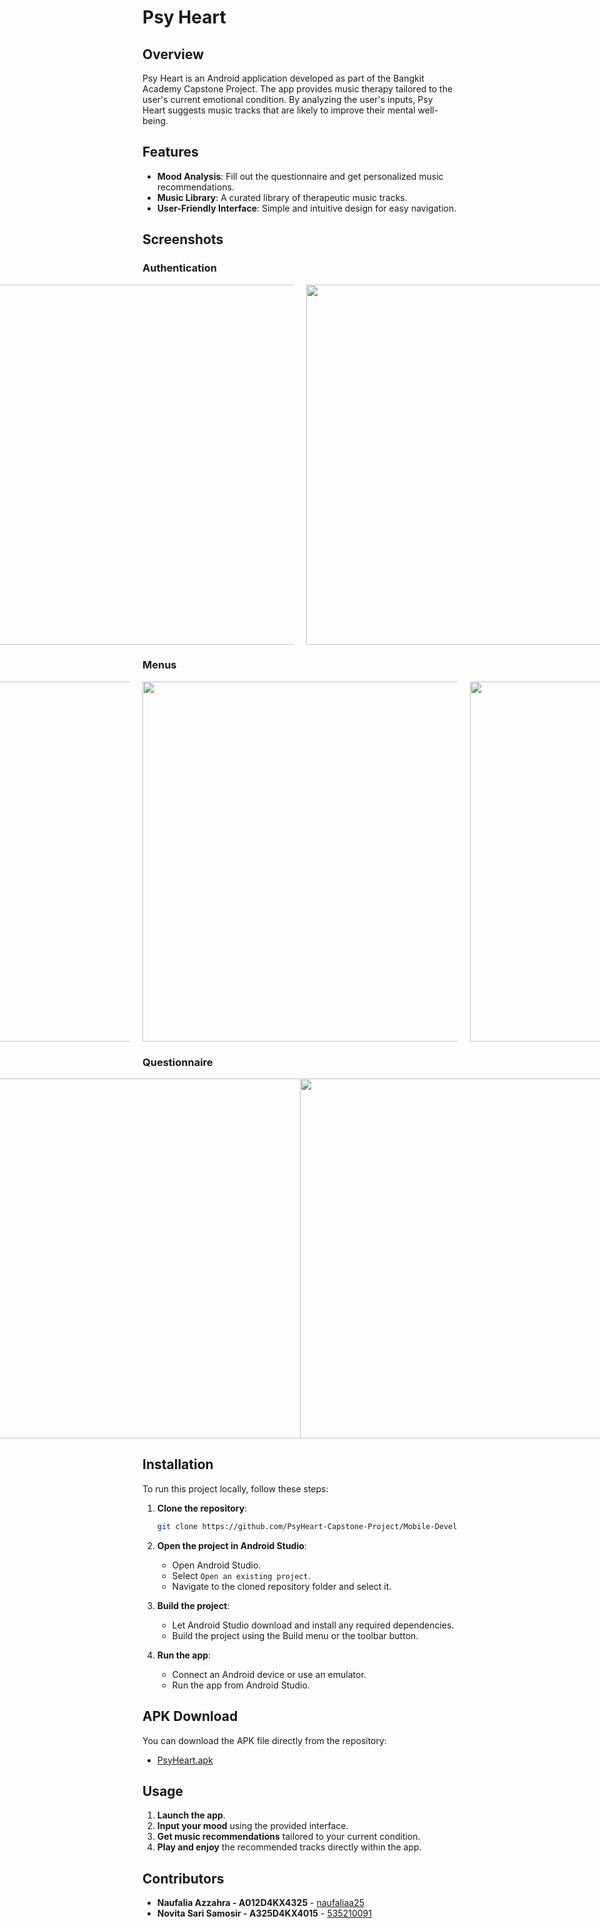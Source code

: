 # Psy Heart

## Overview

Psy Heart is an Android application developed as part of the Bangkit Academy Capstone Project. The app provides music therapy tailored to the user's current emotional condition. By analyzing the user's inputs, Psy Heart suggests music tracks that are likely to improve their mental well-being.

## Features

- **Mood Analysis**: Fill out the questionnaire and get personalized music recommendations.
- **Music Library**: A curated library of therapeutic music tracks.
- **User-Friendly Interface**: Simple and intuitive design for easy navigation.

## Screenshots

### Authentication
<div style="display: flex; justify-content: center;">
    <img src="app/src/main/res/app-screenshot/login.jpg" width="576" style="margin-right: 10px;">
    <img src="app/src/main/res/app-screenshot/signup.jpg" width="576" style="margin-left: 10px;">
</div>

### Menus
<div style="display: flex; justify-content: center;">
    <img src="app/src/main/res/app-screenshot/home.jpg" width="576" style="margin-right: 10px;">
    <img src="app/src/main/res/app-screenshot/discover.jpg" width="576" style="margin-left: 10px; margin-right: 10px;">
    <img src="app/src/main/res/app-screenshot/profile.jpg" width="576" style="margin-left: 10px;">
</div>

### Questionnaire
<div style="display: flex; justify-content: center;">
    <img src="app/src/main/res/app-screenshot/guide.jpg" width="576" style="margin-left: 10px;">
    <img src="app/src/main/res/app-screenshot/questionnaire.jpg" width="576" style="margin-right: 10px;">
</div>

## Installation

To run this project locally, follow these steps:

1. **Clone the repository**:
    ```sh
    git clone https://github.com/PsyHeart-Capstone-Project/Mobile-Development.git
    ```

2. **Open the project in Android Studio**:
   - Open Android Studio.
   - Select `Open an existing project`.
   - Navigate to the cloned repository folder and select it.

3. **Build the project**:
   - Let Android Studio download and install any required dependencies.
   - Build the project using the Build menu or the toolbar button.

4. **Run the app**:
   - Connect an Android device or use an emulator.
   - Run the app from Android Studio.

## APK Download

You can download the APK file directly from the repository:

- [PsyHeart.apk](app/src/main/res/apk/PsyHeart.apk)

## Usage

1. **Launch the app**.
2. **Input your mood** using the provided interface.
3. **Get music recommendations** tailored to your current condition.
4. **Play and enjoy** the recommended tracks directly within the app.

## Contributors

- **Naufalia Azzahra - A012D4KX4325** - [naufaliaa25](https://github.com/naufaliaa25)
- **Novita Sari Samosir - A325D4KX4015** - [535210091](https://github.com/535210091)
